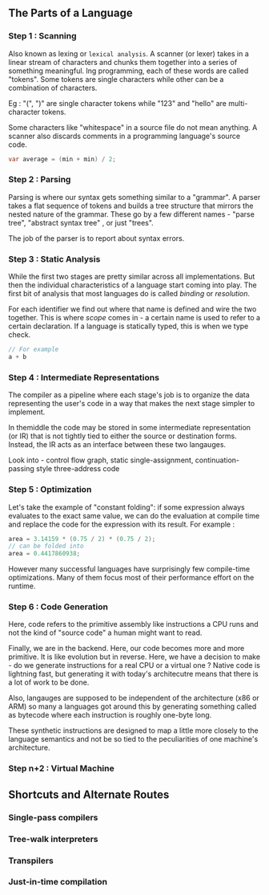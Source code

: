 ## The Parts of a Language

### Step 1 : Scanning

Also known as lexing or `lexical analysis`. A scanner (or lexer) takes in a linear 
stream of characters and chunks them together into a series of something meaningful.
Ing programming, each of these words are called "tokens". Some tokens are single
characters while other can be a combination of characters. 

Eg : "(", ")" are single character tokens while "123" and "hello" are multi-character
tokens.

Some characters like "whitespace" in a source file do not mean anything. A scanner 
also discards comments in a programming language's source code. 

```java
var average = (min + min) / 2;
```

### Step 2 : Parsing

Parsing is where our syntax gets something similar to a "grammar". A parser takes 
a flat sequence of tokens and builds a tree structure that mirrors the nested nature of the grammar. These go by a few different names - "parse tree", "abstract syntax tree"
, or just "trees".

The job of the parser is to report about syntax errors.

### Step 3 : Static Analysis

While the first two stages are pretty similar across all implementations. But then
the individual characteristics of a language start coming into play. The first
bit of analysis that most languages do is called *binding* or *resolution*. 

For each identifier we find out where that name is defined and wire the two together. 
This is where *scope* comes in - a certain name is used to refer to a certain
declaration. If a language is statically typed, this is when we type check.

```java
// For example
a + b
```

### Step 4 : Intermediate Representations

The compiler as a pipeline where each stage's job is to organize the data 
representing the user's code in a way that makes the next stage simpler 
to implement.

In themiddle the code may be stored in some intermediate representation (or IR)
that is not tightly tied to either the source or destination forms.
Instead, the IR acts as an interface between these two langauges.

Look into - control flow graph, static single-assignment, continuation-passing style
three-address code

### Step 5 : Optimization

Let's take the example of "constant folding": if some expression always evaluates to 
the exact same value, we can do the evaluation at compile time and replace the code 
for the expression with its result. For example :
```java
area = 3.14159 * (0.75 / 2) * (0.75 / 2);
// can be folded into
area = 0.4417860938;
```

However many successful languages have surprisingly few compile-time optimizations.
Many of them focus most of their performance effort on the runtime.

### Step 6 : Code Generation

Here, code refers to the primitive assembly like instructions a CPU runs and not the 
kind of "source code" a human might want to read. 

Finally, we are in the backend. Here, our code becomes more and more primitive. It 
is like evolution but in reverse. Here, we have a decision to make - do we generate 
instructions for a real CPU or a virtual one ? Native code is lightning fast, but 
generating it with today's architecutre means that there is a lot of work to be done. 

Also, langauges are supposed to be independent of the architecture (x86 or ARM) so 
many a languages got around this by generating something called as bytecode where 
each instruction is roughly one-byte long. 

These synthetic instructions are designed to map a little more closely to the language
semantics and not be so tied to the peculiarities of one machine's architecture. 

### Step n+2 : Virtual Machine

## Shortcuts and Alternate Routes 

### Single-pass compilers
### Tree-walk interpreters
### Transpilers
### Just-in-time compilation


